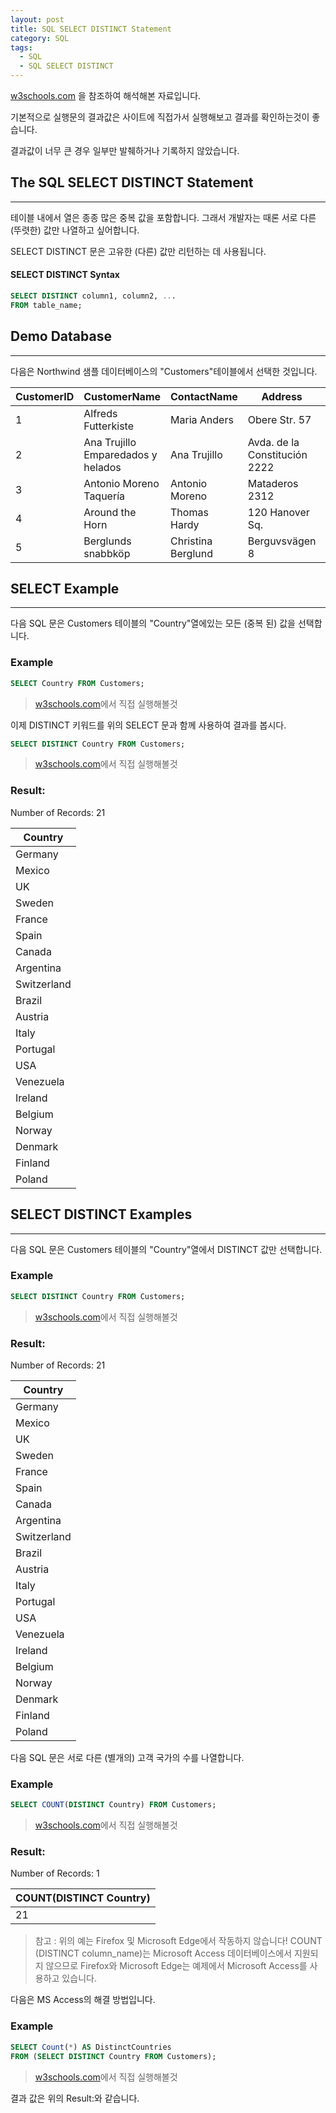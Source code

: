 ```yaml
---
layout: post
title: SQL SELECT DISTINCT Statement
category: SQL
tags:
  - SQL
  - SQL SELECT DISTINCT
---
```




[w3schools.com](www.w3schools.com/sql) 을 참조하여 해석해본 자료입니다.

기본적으로 실행문의 결과값은 사이트에 직접가서 실행해보고 결과를 확인하는것이 좋습니다.

결과값이 너무 큰 경우 일부만 발췌하거나 기록하지 않았습니다.







## The SQL SELECT DISTINCT Statement

---



테이블 내에서 열은 종종 많은 중복 값을 포함합니다. 그래서 개발자는 때론 서로 다른 (뚜렷한) 값만 나열하고 싶어합니다.

SELECT DISTINCT 문은 고유한 (다른) 값만 리턴하는 데 사용됩니다.



#### SELECT DISTINCT Syntax

```sql
SELECT DISTINCT column1, column2, ...
FROM table_name;
```







## Demo Database

---



다음은 Northwind 샘플 데이터베이스의 "Customers"테이블에서 선택한 것입니다.



| CustomerID | CustomerName                       | ContactName        | Address                       | City        | PostalCode | Country |
| ---------- | ---------------------------------- | ------------------ | ----------------------------- | ----------- | ---------- | ------- |
| 1          | Alfreds Futterkiste                | Maria Anders       | Obere Str. 57                 | Berlin      | 12209      | Germany |
| 2          | Ana Trujillo Emparedados y helados | Ana Trujillo       | Avda. de la Constitución 2222 | México D.F. | 05021      | Mexico  |
| 3          | Antonio Moreno Taquería            | Antonio Moreno     | Mataderos 2312                | México D.F. | 05023      | Mexico  |
| 4          | Around the Horn                    | Thomas Hardy       | 120 Hanover Sq.               | London      | WA1 1DP    | UK      |
| 5          | Berglunds snabbköp                 | Christina Berglund | Berguvsvägen 8                | Luleå       | S-958 22   | Sweden  |







## SELECT Example

---



다음 SQL 문은 Customers 테이블의 "Country"열에있는 모든 (중복 된) 값을 선택합니다.



### Example

```sql
SELECT Country FROM Customers;
```

> [w3schools.com](www.w3schools.com/sql)에서 직접 실행해볼것



이제 DISTINCT 키워드를 위의 SELECT 문과 함께 사용하여 결과를 봅시다.



```sql
SELECT DISTINCT Country FROM Customers;
```

> [w3schools.com](www.w3schools.com/sql)에서 직접 실행해볼것





### Result:

Number of Records: 21

| Country     |
| ----------- |
| Germany     |
| Mexico      |
| UK          |
| Sweden      |
| France      |
| Spain       |
| Canada      |
| Argentina   |
| Switzerland |
| Brazil      |
| Austria     |
| Italy       |
| Portugal    |
| USA         |
| Venezuela   |
| Ireland     |
| Belgium     |
| Norway      |
| Denmark     |
| Finland     |
| Poland      |







## SELECT DISTINCT Examples

---



다음 SQL 문은 Customers 테이블의 "Country"열에서 DISTINCT 값만 선택합니다.



### Example

```sql
SELECT DISTINCT Country FROM Customers;
```

> [w3schools.com](www.w3schools.com/sql)에서 직접 실행해볼것



### Result:

Number of Records: 21

| Country     |
| ----------- |
| Germany     |
| Mexico      |
| UK          |
| Sweden      |
| France      |
| Spain       |
| Canada      |
| Argentina   |
| Switzerland |
| Brazil      |
| Austria     |
| Italy       |
| Portugal    |
| USA         |
| Venezuela   |
| Ireland     |
| Belgium     |
| Norway      |
| Denmark     |
| Finland     |
| Poland      |





다음 SQL 문은 서로 다른 (별개의) 고객 국가의 수를 나열합니다.



### Example

```sql
SELECT COUNT(DISTINCT Country) FROM Customers;
```

> [w3schools.com](www.w3schools.com/sql)에서 직접 실행해볼것



### Result:

Number of Records: 1

| COUNT(DISTINCT Country) |
| ----------------------- |
| 21                      |



> 참고 : 위의 예는 Firefox 및 Microsoft Edge에서 작동하지 않습니다! COUNT (DISTINCT column_name)는 Microsoft Access 데이터베이스에서 지원되지 않으므로 Firefox와 Microsoft Edge는 예제에서 Microsoft Access를 사용하고 있습니다.



다음은 MS Access의 해결 방법입니다.

### Example

```sql
SELECT Count(*) AS DistinctCountries
FROM (SELECT DISTINCT Country FROM Customers);
```

> [w3schools.com](www.w3schools.com/sql)에서 직접 실행해볼것



결과 값은 위의  Result:와 같습니다.
